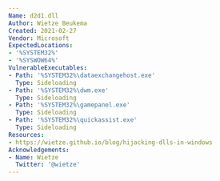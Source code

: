 ```yaml
---
Name: d2d1.dll
Author: Wietze Beukema
Created: 2021-02-27
Vendor: Microsoft
ExpectedLocations:
- '%SYSTEM32%'
- '%SYSWOW64%'
VulnerableExecutables:
- Path: '%SYSTEM32%\dataexchangehost.exe'
  Type: Sideloading
- Path: '%SYSTEM32%\dwm.exe'
  Type: Sideloading
- Path: '%SYSTEM32%\gamepanel.exe'
  Type: Sideloading
- Path: '%SYSTEM32%\quickassist.exe'
  Type: Sideloading
Resources:
- https://wietze.github.io/blog/hijacking-dlls-in-windows
Acknowledgements:
- Name: Wietze
  Twitter: '@wietze'
---
```

